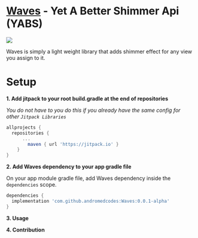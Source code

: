 # [Waves](https://github.com/andromedcodes/Waves) - Yet A Better Shimmer Api (YABS)
![](https://jitpack.io/v/andromedcodes/Waves.svg)

Waves is simply a light weight library that adds shimmer effect for any view you assign to it.

# Setup

**1. Add jitpack to your root build.gradle at the end of repositories** 

_You do not have to you do this if you already have the same config for other `Jitpack Libraries`_
``` groovy
allprojects {
  repositories {
	  ...
		maven { url 'https://jitpack.io' }
	}
}
``` 
**2. Add Waves dependency to your app gradle file**

On your app module gradle file, add Waves dependency inside the `dependencies` scope.
```groovy
dependencies {
  implementation 'com.github.andromedcodes:Waves:0.0.1-alpha'
}
```
**3. Usage**

**4. Contribution**
